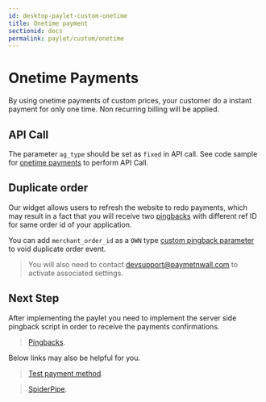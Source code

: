 ```yaml
---
id: desktop-paylet-custom-onetime
title: Onetime payment
sectionid: docs
permalink: paylet/custom/onetime
---
```


# Onetime Payments

By using onetime payments of custom prices, your customer do a instant payment for only one time. Non recurring billing will be applied.

## API Call

The parameter ```ag_type``` should be set as ```fixed``` in API call. See code sample for [onetime payments](/API-Reference#section-paylet-custom-onetime) to perform API Call.

## Duplicate order

Our widget allows users to refresh the website to redo payments, which may result in a fact that you will receive two [pingbacks](/default-pingback) with different ref ID for same order id of your application.
 
You can add ```merchant_order_id``` as a ```OWN``` type [custom pingback parameter](/pingback-custom-parameters) to void duplicate order event.

> You will also need to contact [devsupport@paymetnwall.com](mailto:devsupport@paymentwall.com) to activate associated settings.

## Next Step

After implementing the paylet you need to implement the server side pingback script in order to receive the payments confirmations.

> [Pingbacks](/default-pingback).

Below links may also be helpful for you.

> [Test payment method](/sandbox/test-payment).

> [SpiderPipe](/spiderpipe-home).